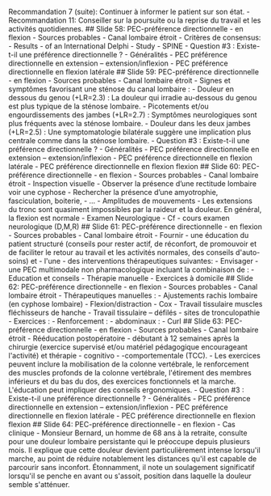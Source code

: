 Recommandation 7 (suite): Continuer à informer le patient sur son état. - Recommandation 11: Conseiller sur la poursuite ou la reprise du travail et les activités quotidiennes. ## Slide 58: PEC-préférence directionnelle - en flexion - Sources probables - Canal lombaire étroit - Critères de consensus: - Results - of an International Delphi - Study - SPINE - Question #3 : Existe-t-il une préférence directionnelle ? - Généralités - PEC préférence directionnelle en extension – extension/inflexion - PEC préférence directionnelle en flexion latérale ## Slide 59: PEC-préférence directionnelle - en flexion - Sources probables - Canal lombaire étroit - Signes et symptômes favorisant une sténose du canal lombaire : - Douleur en dessous du genou (+LR=2.3) : La douleur qui irradie au-dessous du genou est plus typique de la sténose lombaire. - Picotements et/ou engourdissements des jambes (+LR=2.7) : Symptômes neurologiques sont plus fréquents avec la sténose lombaire. - Douleur dans les deux jambes (+LR=2.5) : Une symptomatologie bilatérale suggère une implication plus centrale comme dans la sténose lombaire. - Question #3 : Existe-t-il une préférence directionnelle ? - Généralités - PEC préférence directionnelle en extension – extension/inflexion - PEC préférence directionnelle en flexion latérale - PEC préférence directionnelle en flexion flexion ## Slide 60: PEC-préférence directionnelle - en flexion - Sources probables - Canal lombaire étroit - Inspection visuelle - Observer la présence d’une rectitude lombaire voir une cyphose - Rechercher la présence d’une amyotrophie, fasciculation, boiterie, - … - Amplitudes de mouvements - Les extensions du tronc sont quasiment impossibles par la raideur et la douleur. En général, la flexion est normale - Examen Neurologique - Cf - cours examen neurologique (D,M,R) ## Slide 61: PEC-préférence directionnelle - en flexion - Sources probables - Canal lombaire étroit - Fournir - une éducation du patient structuré (conseils pour rester actif, de réconfort, de promouvoir et de faciliter le retour au travail et les activités normales, des conseils d'auto-soins) et - l'une - des interventions thérapeutiques suivantes: - Envisager - une PEC multimodale non pharmacologique incluant la combinaison de : - Education et conseils - Thérapie manuelle - Exercices à domicile ## Slide 62: PEC-préférence directionnelle - en flexion - Sources probables - Canal lombaire étroit - Thérapeutiques manuelles : - Ajustements rachis lombaire (en cyphose lombaire) - Flexion/distraction - Cox - Travail tissulaire muscles fléchisseurs de hanche - Travail tissulaire – défilés - sites de tronculopathie - Exercices : - Renforcement : - abdominaux : - Curl ## Slide 63: PEC-préférence directionnelle - en flexion - Sources probables - Canal lombaire étroit - Rééducation postopératoire - débutant à 12 semaines après la chirurgie (exercice supervisé et/ou matériel pédagogique encourageant l'activité) et thérapie - cognitivo - -comportementale (TCC). - Les exercices peuvent inclure la mobilisation de la colonne vertébrale, le renforcement des muscles profonds de la colonne vertébrale, l'étirement des membres inférieurs et du bas du dos, des exercices fonctionnels et la marche. L'éducation peut impliquer des conseils ergonomiques. - Question #3 : Existe-t-il une préférence directionnelle ? - Généralités - PEC préférence directionnelle en extension – extension/inflexion - PEC préférence directionnelle en flexion latérale - PEC préférence directionnelle en flexion flexion ## Slide 64: PEC-préférence directionnelle - en flexion - Cas clinique - Monsieur Bernard, un homme de 68 ans à la retraite, consulte pour une douleur lombaire persistante qui le préoccupe depuis plusieurs mois. Il explique que cette douleur devient particulièrement intense lorsqu'il marche, au point de réduire notablement les distances qu'il est capable de parcourir sans inconfort. Étonnamment, il note un soulagement significatif lorsqu'il se penche en avant ou s'assoit, position dans laquelle la douleur semble s'atténuer.